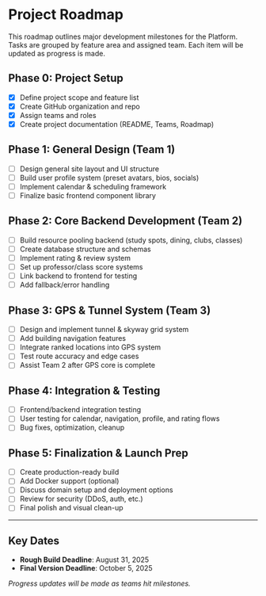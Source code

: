 # Project Roadmap

This roadmap outlines major development milestones for the Platform. Tasks are grouped by feature area and assigned team. Each item will be updated as progress is made.

## Phase 0: Project Setup

- [x] Define project scope and feature list
- [x] Create GitHub organization and repo
- [x] Assign teams and roles
- [x] Create project documentation (README, Teams, Roadmap)

## Phase 1: General Design (Team 1)

- [ ] Design general site layout and UI structure
- [ ] Build user profile system (preset avatars, bios, socials)
- [ ] Implement calendar & scheduling framework
- [ ] Finalize basic frontend component library

## Phase 2: Core Backend Development (Team 2)

- [ ] Build resource pooling backend (study spots, dining, clubs, classes)
- [ ] Create database structure and schemas
- [ ] Implement rating & review system
- [ ] Set up professor/class score systems
- [ ] Link backend to frontend for testing
- [ ] Add fallback/error handling

## Phase 3: GPS & Tunnel System (Team 3)

- [ ] Design and implement tunnel & skyway grid system
- [ ] Add building navigation features
- [ ] Integrate ranked locations into GPS system
- [ ] Test route accuracy and edge cases
- [ ] Assist Team 2 after GPS core is complete

## Phase 4: Integration & Testing

- [ ] Frontend/backend integration testing
- [ ] User testing for calendar, navigation, profile, and rating flows
- [ ] Bug fixes, optimization, cleanup

## Phase 5: Finalization & Launch Prep

- [ ] Create production-ready build
- [ ] Add Docker support (optional)
- [ ] Discuss domain setup and deployment options
- [ ] Review for security (DDoS, auth, etc.)
- [ ] Final polish and visual clean-up

---

## Key Dates

- **Rough Build Deadline**: August 31, 2025  
- **Final Version Deadline**: October 5, 2025  


_Progress updates will be made as teams hit milestones._


